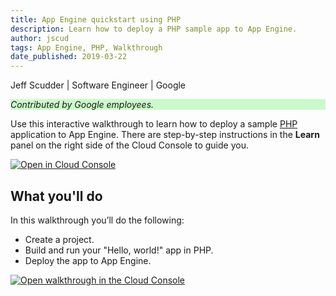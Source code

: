 ```yaml
---
title: App Engine quickstart using PHP
description: Learn how to deploy a PHP sample app to App Engine.
author: jscud
tags: App Engine, PHP, Walkthrough
date_published: 2019-03-22
---
```


Jeff Scudder | Software Engineer | Google

<p style="background-color:#CAFACA;"><i>Contributed by Google employees.</i></p>

Use this interactive walkthrough to learn how to deploy a sample [PHP][php] 
application to App Engine. There are step-by-step instructions in the 
**Learn** panel on the right side of the Cloud Console to guide you.

[![Open in Cloud Console](https://walkthroughs.googleusercontent.com/tutorial/resources/open-in-console-button.svg)](https://console.cloud.google.com/getting-started?tutorial=php_gae_quickstart)

## What you'll do

In this walkthrough you’ll do the following:

* Create a project.
* Build and run your "Hello, world!" app in PHP.
* Deploy the app to App Engine.

[![Open walkthrough in the Cloud Console](https://storage.googleapis.com/gcp-community/tutorials/php-gae-quickstart/tutorial.png)](https://console.cloud.google.com/getting-started?tutorial=php_gae_quickstart)

[php]: https://php.net/
